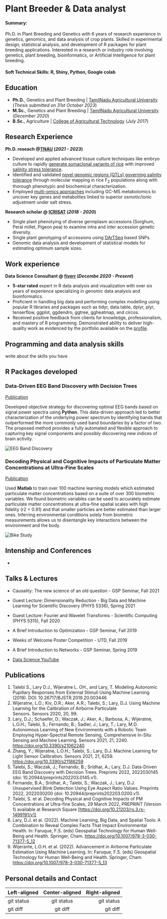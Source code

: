 # Plant Breeder & Data analyst

#### Summary: 
Ph.D. in Plant Breeding and Genetics with 6 years of research experience in genetics, genomics, and data analysis of crop plants. Skilled in experimental design, statistical analysis, and development of R packages for plant breeding applications. Interested in a research or industry role involving genetics, plant breeding, bioinformatics, or Artificial Intelligence for plant breeding. 

#### Soft Technical Skills: R, Shiny, Python, Google colab

## Education
- **Ph.D.**, Genetics and Plant Breeding | [TamilNadu Agricultural University](https://tnau.ac.in/) (_Thesis submitted on 31st October 2023_)								       		
- **M.Sc.**, Genetics and Plant Breeding	| [TamilNadu Agricultural University](https://tnau.ac.in/) (_December 2020_)	 			        		
- **B.Sc.**, Agriculture | [College of Agricultural Technology](https://cattheni.edu.in/) (_July 2017_)

## Research Experience
**Ph.D. reseach @[TNAU](https://tnau.ac.in/) (_2021 - 2023_)**
- Developed and applied advanced tissue culture techniques like embryo culture to rapidly <ins>generate somaclonal variants of rice</ins> with improved <ins>salinity stress tolerance</ins>.
- Identified and validated <ins>novel genomic regions (QTLs) governing salinity tolerance</ins> through molecular mapping in rice F<sub>2</sub> populations along with thorough phenotypic and biochemical characterization.
- Employed <ins>multi-omics approaches</ins> including GC-MS metabolomics to uncover key genes and metabolites linked to superior osmotic/ionic adjustment under salt stress.

**Research scholar @ [ICRISAT](https://www.icrisat.org/) (_2018 - 2020_)**
- Single plant phenotying of diverse germplasm accessions (Sorghum, Peral millet, Pigeon pea) to examine intra and inter accession genetic diversity. 
- Single plant genotyping of accessions using [DArTSeq](https://www.diversityarrays.com/) based SNPs.
- Genomic data analysis and development of statistical models for estimating optimum sample sizes.

## Work experience 
**Data Science Consultant @ [fiverr](https://www.fiverr.com/s/KzDd5k) (_Decembe 2020 - Present_)**
- **5-star rated** expert in R data analysis and visualization with over six years of experience specializing in genomic data analysis and bioinformatics.
- Proficient in handling big data and performing complex modelling using popular R libraries and packages such as tidyr, data.table, dplyr, plyr, tenserflow, ggplot, ggdendro, ggtree, ggheatmap, and circos. 
- Received positive feedback from clients for knowledge, professionalism, and mastery of R programming. Demonstrated ability to deliver high-quality work as evidenced by the portfolio available on the [profile](https://www.fiverr.com/s/KzDd5k). 

## Programming and data analysis skills

write about the skills you have

## R Packages developed
### Data-Driven EEG Band Discovery with Decision Trees
[Publication](https://www.mdpi.com/1424-8220/22/8/3048)

Developed objective strategy for discovering optimal EEG bands based on signal power spectra using **Python**. This data-driven approach led to better characterization of the underlying power spectrum by identifying bands that outperformed the more commonly used band boundaries by a factor of two. The proposed method provides a fully automated and flexible approach to capturing key signal components and possibly discovering new indices of brain activity.

![EEG Band Discovery](/assets/img/eeg_band_discovery.jpeg)

### Decoding Physical and Cognitive Impacts of Particulate Matter Concentrations at Ultra-Fine Scales
[Publication](https://www.mdpi.com/1424-8220/22/11/4240)

Used **Matlab** to train over 100 machine learning models which estimated particulate matter concentrations based on a suite of over 300 biometric variables. We found biometric variables can be used to accurately estimate particulate matter concentrations at ultra-fine spatial scales with high fidelity (r2 = 0.91) and that smaller particles are better estimated than larger ones. Inferring environmental conditions solely from biometric measurements allows us to disentangle key interactions between the environment and the body.

![Bike Study](/assets/img/bike_study.jpeg)

## Intenship and Conferences
- 

## Talks & Lectures
- Causality: The new science of an old question - GSP Seminar, Fall 2021
- Guest Lecture: Dimensionality Reduction - Big Data and Machine Learning for Scientific Discovery (PHYS 5336), Spring 2021
- Guest Lecture: Fourier and Wavelet Transforms - Scientific Computing (PHYS 5315), Fall 2020
- A Brief Introduction to Optimization - GSP Seminar, Fall 2019
- Weeks of Welcome Poster Competition - UTD, Fall 2019
- A Brief Introduction to Networks - GSP Seminar, Spring 2019

- [Data Science YouTube](https://www.youtube.com/channel/UCa9gErQ9AE5jT2DZLjXBIdA)

## Publications
1. Talebi S., Lary D.J., Wijeratne L. OH., and Lary, T. Modeling Autonomic Pupillary Responses from External Stimuli Using Machine Learning (2019). DOI: 10.26717/BJSTR.2019.20.003446
2. Wijeratne, L.O.; Kiv, D.R.; Aker, A.R.; Talebi, S.; Lary, D.J. Using Machine Learning for the Calibration of Airborne Particulate Sensors. Sensors 2020, 20, 99.
3. Lary, D.J.; Schaefer, D.; Waczak, J.; Aker, A.; Barbosa, A.; Wijeratne, L.O.H.; Talebi, S.; Fernando, B.; Sadler, J.; Lary, T.; Lary, M.D. Autonomous Learning of New Environments with a Robotic Team Employing Hyper-Spectral Remote Sensing, Comprehensive In-Situ Sensing and Machine Learning. Sensors 2021, 21, 2240. https://doi.org/10.3390/s21062240
4. Zhang, Y.; Wijeratne, L.O.H.; Talebi, S.; Lary, D.J. Machine Learning for Light Sensor Calibration. Sensors 2021, 21, 6259. https://doi.org/10.3390/s21186259
5. Talebi, S.; Waczak, J.; Fernando, B.; Sridhar, A.; Lary, D.J. Data-Driven EEG Band Discovery with Decision Trees. Preprints 2022, 2022030145 (doi: 10.20944/preprints202203.0145.v1).
6. Fernando, B.A.; Sridhar, A.; Talebi, S.; Waczak, J.; Lary, D.J. Unsupervised Blink Detection Using Eye Aspect Ratio Values. Preprints 2022, 2022030200 (doi: 10.20944/preprints202203.0200.v1).
7. Talebi, S. et al. Decoding Physical and Cognitive Impacts of PM Concentrations at Ultra-fine Scales, 29 March 2022, PREPRINT (Version 1) available at Research Square [https://doi.org/10.21203/rs.3.rs-1499191/v1]
8. Lary, D.J. et al. (2022). Machine Learning, Big Data, and Spatial Tools: A Combination to Reveal Complex Facts That Impact Environmental Health. In: Faruque, F.S. (eds) Geospatial Technology for Human Well-Being and Health. Springer, Cham. https://doi.org/10.1007/978-3-030-71377-5_12
9. Wijerante, L.O.H. et al. (2022). Advancement in Airborne Particulate Estimation Using Machine Learning. In: Faruque, F.S. (eds) Geospatial Technology for Human Well-Being and Health. Springer, Cham. https://doi.org/10.1007/978-3-030-71377-5_13

## Personal details and Contact

| Left-aligned | Center-aligned | Right-aligned |
| :---         |     :---:      |          ---: |
| git status   | git status     | git status    |
| git diff     | git diff       | git diff      |

